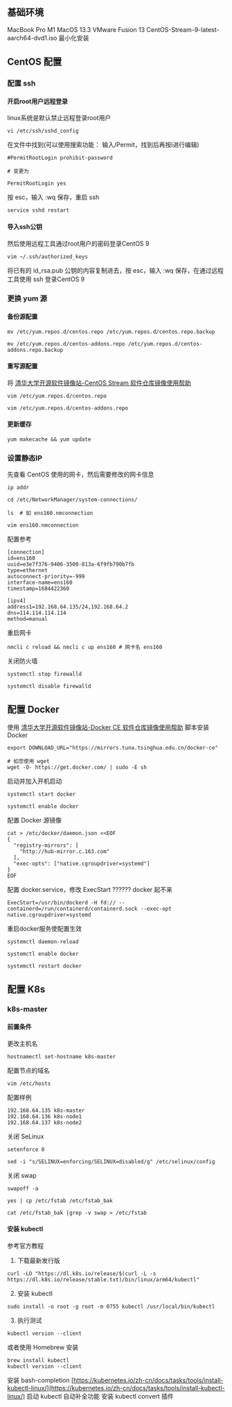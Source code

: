 ## 基础环境
MacBook Pro M1 MacOS 13.3
VMware Fusion 13
CentOS-Stream-9-latest-aarch64-dvd1.iso 最小化安装
## CentOS 配置
### 配置 ssh
#### 开启root用户远程登录
linux系统是默认禁止远程登录root用户
```shell
vi /etc/ssh/sshd_config
```
在文件中找到(可以使用搜索功能： 输入/Permit，找到后再按i进行编辑)
```shell
#PermitRootLogin prohibit-password

# 变更为

PermitRootLogin yes
```
按 esc，输入 :wq 保存，重启 ssh
```shell
service sshd restart
```
#### 导入ssh公钥
然后使用远程工具通过root用户的密码登录CentOS 9
```shell
vim ~/.ssh/authorized_keys
```
将已有的 id_rsa.pub 公钥的内容复制进去，按 esc，输入 :wq 保存，在通过远程工具使用 ssh 登录CentOS 9
### 更换 yum 源
#### 备份源配置
```shell
mv /etc/yum.repos.d/centos.repo /etc/yum.repos.d/centos.repo.backup

mv /etc/yum.repos.d/centos-addons.repo /etc/yum.repos.d/centos-addons.repo.backup
```
#### 重写源配置
将 [清华大学开源软件镜像站-CentOS Stream 软件仓库镜像使用帮助](https://mirrors.tuna.tsinghua.edu.cn/help/centos-stream/) 
```shell
vim /etc/yum.repos.d/centos.repo

vim /etc/yum.repos.d/centos-addons.repo
```
#### 更新缓存
```shell
yum makecache && yum update
```
### 设置静态IP
先查看 CentOS 使用的网卡，然后需要修改的网卡信息
```shell
ip addr

cd /etc/NetworkManager/system-connections/

ls  # 如 ens160.nmconnection

vim ens160.nmconnection
```
配置参考
```shell
[connection]
id=ens160
uuid=e3e7f376-9406-3500-813a-6f9fb790b7fb
type=ethernet
autoconnect-priority=-999
interface-name=ens160
timestamp=1684422360

[ipv4]
address1=192.168.64.135/24,192.168.64.2
dns=114.114.114.114
method=manual
```
重启网卡
```shell
nmcli c reload && nmcli c up ens160 # 网卡名 ens160
```
关闭防火墙
```shell
systemctl stop firewalld

systemctl disable firewalld
```
## 配置 Docker
使用 [清华大学开源软件镜像站-Docker CE 软件仓库镜像使用帮助](https://mirrors.tuna.tsinghua.edu.cn/help/docker-ce/) 脚本安装 Docker
```shell
export DOWNLOAD_URL="https://mirrors.tuna.tsinghua.edu.cn/docker-ce"

# 如您使用 wget
wget -O- https://get.docker.com/ | sudo -E sh
```
启动并加入开机启动
```shell
systemctl start docker

systemctl enable docker
```
配置 Docker 源镜像
```shell
cat > /etc/docker/daemon.json <<EOF
{
  "registry-mirrors": [
  	"http://hub-mirror.c.163.com"
  ],
  "exec-opts": ["native.cgroupdriver=systemd"]
}
EOF
```

配置 docker.service，修改 ExecStart ??????  docker 起不来
```shell
ExecStart=/usr/bin/dockerd -H fd:// --containerd=/run/containerd/containerd.sock --exec-opt native.cgroupdriver=systemd
```

重启docker服务使配置生效
```shell
systemctl daemon-reload

systemctl enable docker

systemctl restart docker
```
## 配置 K8s
### k8s-master
#### 前置条件
更改主机名
```shell
hostnamectl set-hostname k8s-master
```
配置节点的域名
```shell
vim /etc/hosts
```
配置样例
```shell
192.168.64.135 k8s-master
192.168.64.136 k8s-node1
192.168.64.137 k8s-node2
```
关闭 SeLinux
```shell
setenforce 0

sed -i "s/SELINUX=enforcing/SELINUX=disabled/g" /etc/selinux/config
```
关闭 swap
```shell
swapoff -a

yes | cp /etc/fstab /etc/fstab_bak

cat /etc/fstab_bak |grep -v swap > /etc/fstab
```
#### 安装 kubectl
参考官方教程

1. 下载最新发行版
```shell
curl -LO "https://dl.k8s.io/release/$(curl -L -s https://dl.k8s.io/release/stable.txt)/bin/linux/arm64/kubectl"
```

2. 安装 kubectl
```shell
sudo install -o root -g root -m 0755 kubectl /usr/local/bin/kubectl
```

3. 执行测试
```shell
kubectl version --client
```
或者使用 Homebrew 安装
```shell
brew install kubectl
kubectl version --client
```



安装 bash-completion
[https://kubernetes.io/zh-cn/docs/tasks/tools/install-kubectl-linux/](https://kubernetes.io/zh-cn/docs/tasks/tools/install-kubectl-linux/)
启动 kubectl 自动补全功能
安装 kubectl convert 插件


